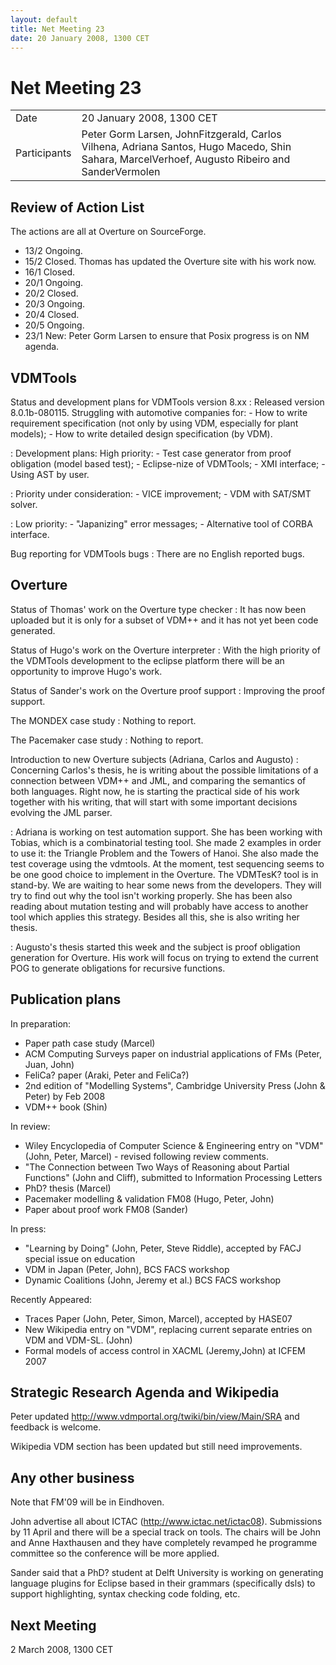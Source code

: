 ```yaml
---
layout: default
title: Net Meeting 23
date: 20 January 2008, 1300 CET
---
```



# Net Meeting 23

|||
|---|---|
| Date | 20 January 2008, 1300 CET |
| Participants | Peter Gorm Larsen, JohnFitzgerald, Carlos Vilhena, Adriana Santos, Hugo Macedo, Shin Sahara, MarcelVerhoef, Augusto Ribeiro and SanderVermolen |

Review of Action List
---------------------

The actions are all at Overture on SourceForge.

-   13/2 Ongoing.
-   15/2 Closed. Thomas has updated the Overture site with his work now.
-   16/1 Closed.
-   20/1 Ongoing.
-   20/2 Closed.
-   20/3 Ongoing.
-   20/4 Closed.
-   20/5 Ongoing.
-   23/1 New: Peter Gorm Larsen to ensure that Posix progress is on NM
    agenda.

VDMTools
--------

Status and development plans for VDMTools version 8.xx
:   Released version 8.0.1b-080115. Struggling with automotive companies
    for:
    -   How to write requirement specification (not only by using VDM,
        especially for plant models);
    -   How to write detailed design specification (by VDM).

:   Development plans: High priority:
    -   Test case generator from proof obligation (model based test);
    -   Eclipse-nize of VDMTools;
    -   XMI interface;
    -   Using AST by user.

:   Priority under consideration:
    -   VICE improvement;
    -   VDM with SAT/SMT solver.

:   Low priority:
    -   "Japanizing" error messages;
    -   Alternative tool of CORBA interface.

<!-- -->

Bug reporting for VDMTools bugs
:   There are no English reported bugs.

Overture
--------

Status of Thomas' work on the Overture type checker
:   It has now been uploaded but it is only for a subset of VDM++ and it
    has not yet been code generated.

<!-- -->

Status of Hugo's work on the Overture interpreter
:   With the high priority of the VDMTools development to the eclipse
    platform there will be an opportunity to improve Hugo's work.

<!-- -->

Status of Sander's work on the Overture proof support
:   Improving the proof support.

<!-- -->

The MONDEX case study
:   Nothing to report.

<!-- -->

The Pacemaker case study
:   Nothing to report.

<!-- -->

Introduction to new Overture subjects (Adriana, Carlos and Augusto)
:   Concerning Carlos's thesis, he is writing about the possible
    limitations of a connection between VDM++ and JML, and comparing the
    semantics of both languages. Right now, he is starting the practical
    side of his work together with his writing, that will start with
    some important decisions evolving the JML parser.

<!-- -->

:   Adriana is working on test automation support. She has been working
    with Tobias, which is a combinatorial testing tool. She made 2
    examples in order to use it: the Triangle Problem and the Towers of
    Hanoi. She also made the test coverage using the vdmtools. At the
    moment, test sequencing seems to be one good choice to implement in
    the Overture. The VDMTesK? tool is in stand-by. We are waiting to
    hear some news from the developers. They will try to find out why
    the tool isn't working properly. She has been also reading about
    mutation testing and will probably have access to another tool which
    applies this strategy. Besides all this, she is also writing her
    thesis.

<!-- -->

:   Augusto's thesis started this week and the subject is proof
    obligation generation for Overture. His work will focus on trying to
    extend the current POG to generate obligations for recursive
    functions.

Publication plans
-----------------

In preparation:

-   Paper path case study (Marcel)
-   ACM Computing Surveys paper on industrial applications of FMs
    (Peter, Juan, John)
-   FeliCa? paper (Araki, Peter and FeliCa?)
-   2nd edition of "Modelling Systems", Cambridge University Press (John
    & Peter) by Feb 2008
-   VDM++ book (Shin)

In review:

-   Wiley Encyclopedia of Computer Science & Engineering entry on "VDM"
    (John, Peter, Marcel) - revised following review comments.
-   "The Connection between Two Ways of Reasoning about Partial
    Functions" (John and Cliff), submitted to Information Processing
    Letters
-   PhD? thesis (Marcel)
-   Pacemaker modelling & validation FM08 (Hugo, Peter, John)
-   Paper about proof work FM08 (Sander)

In press:

-   "Learning by Doing" (John, Peter, Steve Riddle), accepted by FACJ
    special issue on education
-   VDM in Japan (Peter, John), BCS FACS workshop
-   Dynamic Coalitions (John, Jeremy et al.) BCS FACS workshop

Recently Appeared:

-   Traces Paper (John, Peter, Simon, Marcel), accepted by HASE07
-   New Wikipedia entry on "VDM", replacing current separate entries on
    VDM and VDM-SL. (John)
-   Formal models of access control in XACML (Jeremy,John) at ICFEM 2007

Strategic Research Agenda and Wikipedia
---------------------------------------

Peter updated <http://www.vdmportal.org/twiki/bin/view/Main/SRA> and
feedback is welcome.

Wikipedia VDM section has been updated but still need improvements.

Any other business
------------------

Note that FM'09 will be in Eindhoven.

John advertise all about ICTAC (http://www.ictac.net/ictac08).
Submissions by 11 April and there will be a special track on tools. The
chairs will be John and Anne Haxthausen and they have completely
revamped he programme committee so the conference will be more applied.

Sander said that a PhD? student at Delft University is working on
generating language plugins for Eclipse based in their grammars
(specifically dsls) to support highlighting, syntax checking code
folding, etc.

Next Meeting
------------

2 March 2008, 1300 CET
